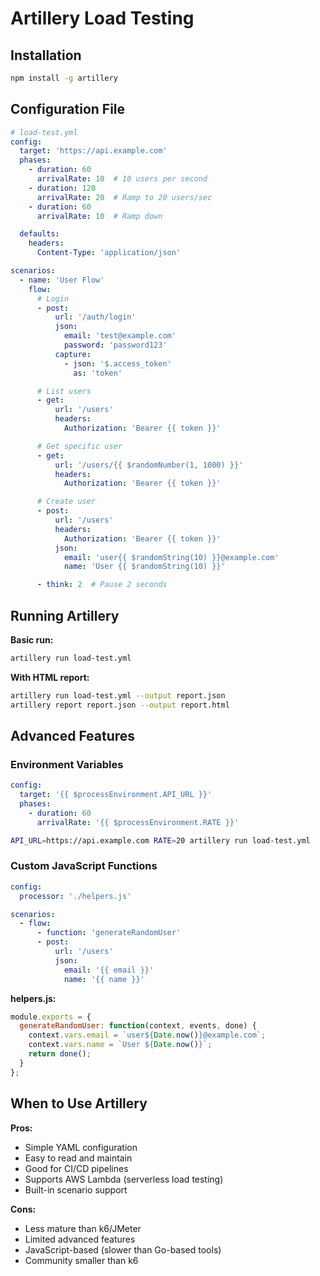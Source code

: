 # Artillery Load Testing

## Installation
```bash
npm install -g artillery
```

## Configuration File

```yaml
# load-test.yml
config:
  target: 'https://api.example.com'
  phases:
    - duration: 60
      arrivalRate: 10  # 10 users per second
    - duration: 120
      arrivalRate: 20  # Ramp to 20 users/sec
    - duration: 60
      arrivalRate: 10  # Ramp down

  defaults:
    headers:
      Content-Type: 'application/json'

scenarios:
  - name: 'User Flow'
    flow:
      # Login
      - post:
          url: '/auth/login'
          json:
            email: 'test@example.com'
            password: 'password123'
          capture:
            - json: '$.access_token'
              as: 'token'

      # List users
      - get:
          url: '/users'
          headers:
            Authorization: 'Bearer {{ token }}'

      # Get specific user
      - get:
          url: '/users/{{ $randomNumber(1, 1000) }}'
          headers:
            Authorization: 'Bearer {{ token }}'

      # Create user
      - post:
          url: '/users'
          headers:
            Authorization: 'Bearer {{ token }}'
          json:
            email: 'user{{ $randomString(10) }}@example.com'
            name: 'User {{ $randomString(10) }}'

      - think: 2  # Pause 2 seconds
```

## Running Artillery

**Basic run:**
```bash
artillery run load-test.yml
```

**With HTML report:**
```bash
artillery run load-test.yml --output report.json
artillery report report.json --output report.html
```

## Advanced Features

### Environment Variables

```yaml
config:
  target: '{{ $processEnvironment.API_URL }}'
  phases:
    - duration: 60
      arrivalRate: '{{ $processEnvironment.RATE }}'
```

```bash
API_URL=https://api.example.com RATE=20 artillery run load-test.yml
```

### Custom JavaScript Functions

```yaml
config:
  processor: './helpers.js'

scenarios:
  - flow:
      - function: 'generateRandomUser'
      - post:
          url: '/users'
          json:
            email: '{{ email }}'
            name: '{{ name }}'
```

**helpers.js:**
```javascript
module.exports = {
  generateRandomUser: function(context, events, done) {
    context.vars.email = `user${Date.now()}@example.com`;
    context.vars.name = `User ${Date.now()}`;
    return done();
  }
};
```

## When to Use Artillery

**Pros:**
- Simple YAML configuration
- Easy to read and maintain
- Good for CI/CD pipelines
- Supports AWS Lambda (serverless load testing)
- Built-in scenario support

**Cons:**
- Less mature than k6/JMeter
- Limited advanced features
- JavaScript-based (slower than Go-based tools)
- Community smaller than k6
